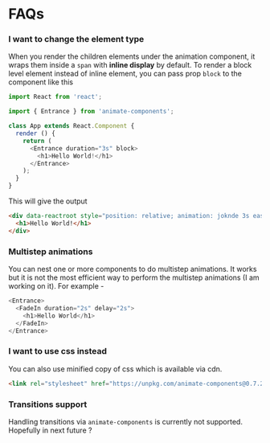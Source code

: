 # FAQs

### I want to change the element type
When you render the children elements under the animation component, it wraps them inside a `span` with **inline display** by default. To render a block level element instead of inline element, you can pass prop `block` to the component like this

```javascript
import React from 'react';

import { Entrance } from 'animate-components';

class App extends React.Component {
  render () {
    return (
      <Entrance duration="3s" block>
        <h1>Hello World!</h1>
      </Entrance>
    );
  }
}
```

This will give the output 

```html
<div data-reactroot style="position: relative; animation: joknde 3s ease 0s 1 normal none running; backface-visibility: visible;">
  <h1>Hello World!</h1>
</div>
```

### Multistep animations 
You can nest one or more components to do multistep animations. It works but it is not the most efficient way to perform the multistep animations (I am working on it). For example - 

```javascript
<Entrance>
  <FadeIn duration="2s" delay="2s">
    <h1>Hello World</h1>
  </FadeIn>
</Entrance>
```

### I want to use css instead
You can also use minified copy of css which is available via cdn.

```html
<link rel="stylesheet" href="https://unpkg.com/animate-components@0.7.2/css/animate-components.min.css">
```

### Transitions support
Handling transitions via `animate-components` is currently not supported. Hopefully in next future ? 

